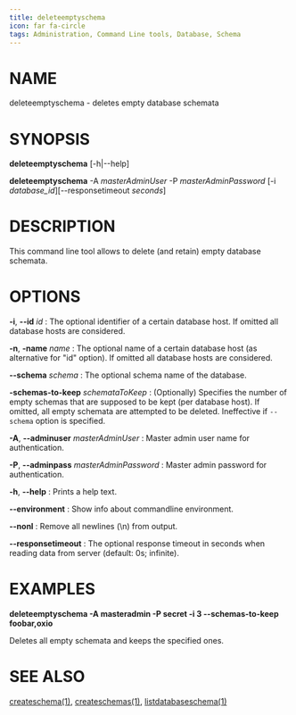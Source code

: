 ```yaml
---
title: deleteemptyschema
icon: far fa-circle
tags: Administration, Command Line tools, Database, Schema
---
```


# NAME

deleteemptyschema - deletes empty database schemata

# SYNOPSIS

**deleteemptyschema** [-h|--help]

**deleteemptyschema** -A *masterAdminUser* -P *masterAdminPassword* [-i *database_id*][--responsetimeout *seconds*]

# DESCRIPTION

This command line tool allows to delete (and retain) empty database schemata.

# OPTIONS

**-i**, **--id** *id*
: The optional identifier of a certain database host. If omitted all database hosts are considered.

**-n**, **-name** *name*
: The optional name of a certain database host (as alternative for "id" option). If omitted all database hosts are considered.

**--schema** *schema*
: The optional schema name of the database.

**-schemas-to-keep** *schemataToKeep*
: (Optionally) Specifies the number of empty schemas that are supposed to be kept (per database host). If omitted, all empty schemata are attempted to be deleted. Ineffective if `--schema` option is specified.

**-A**, **--adminuser** *masterAdminUser*
: Master admin user name for authentication.

**-P**, **--adminpass** *masterAdminPassword*
: Master admin password for authentication.

**-h**, **--help**
: Prints a help text.

**--environment**
: Show info about commandline environment.

**--nonl**
: Remove all newlines (\\n) from output.

**--responsetimeout**
: The optional response timeout in seconds when reading data from server (default: 0s; infinite).

# EXAMPLES

**deleteemptyschema -A masteradmin -P secret -i 3 --schemas-to-keep foobar,oxio**

Deletes all empty schemata and keeps the specified ones.

# SEE ALSO

[createschema(1)](createschema), [createschemas(1)](createschema), [listdatabaseschema(1)](listdatabaseschema)

